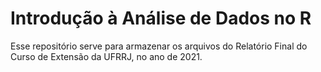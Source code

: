 # Introdução à Análise de Dados no R 

Esse repositório serve para armazenar os arquivos do Relatório Final do Curso de Extensão da UFRRJ, no ano de 2021.


